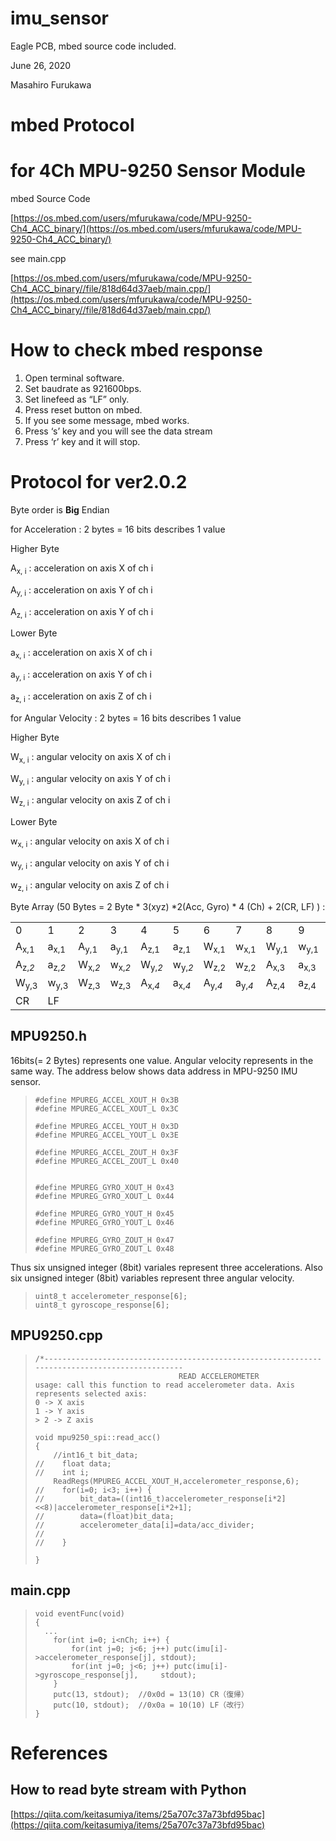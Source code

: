 # imu_sensor
Eagle PCB, mbed source code included.

June 26, 2020

Masahiro Furukawa


# mbed Protocol 


# for 4Ch MPU-9250 Sensor Module 

mbed Source Code

[https://os.mbed.com/users/mfurukawa/code/MPU-9250-Ch4_ACC_binary/](https://os.mbed.com/users/mfurukawa/code/MPU-9250-Ch4_ACC_binary/)

see main.cpp

[https://os.mbed.com/users/mfurukawa/code/MPU-9250-Ch4_ACC_binary//file/818d64d37aeb/main.cpp/](https://os.mbed.com/users/mfurukawa/code/MPU-9250-Ch4_ACC_binary//file/818d64d37aeb/main.cpp/)


# How to check mbed response



1. Open terminal software.
2. Set baudrate as 921600bps.
3. Set linefeed as “LF” only.
4. Press reset button on mbed.
5. If you see some message, mbed works.
6. Press ‘s’ key and you will see the data stream
7. Press ‘r’ key and it will stop.


# Protocol for ver2.0.2

Byte order is **Big** Endian

for Acceleration  : 2 bytes = 16 bits describes 1 value


Higher Byte 

A<sub>x, i</sub> : acceleration on axis X of ch i

A<sub>y, i</sub> : acceleration on axis Y of ch i 

A<sub>z, i</sub> : acceleration on axis Y of ch i 


Lower Byte

a<sub>x, i</sub> : acceleration on axis X of ch i 

a<sub>y, i</sub> : acceleration on axis Y of ch i 

a<sub>z, i</sub> : acceleration on axis Z of ch i 

for Angular Velocity  : 2 bytes = 16 bits describes 1 value


Higher Byte

W<sub>x, i</sub> : angular velocity on axis X of ch i 

W<sub>y, i</sub> : angular velocity on axis Y of ch i 

W<sub>z, i</sub> : angular velocity on axis Z of ch i 


Lower Byte


w<sub>x, i</sub> : angular velocity on axis X of ch i

w<sub>y, i</sub> : angular velocity on axis Y of ch i

w<sub>z, i</sub> : angular velocity on axis Z of ch i

Byte Array (50 Bytes = 2 Byte * 3(xyz) *2(Acc, Gyro) * 4 (Ch) + 2(CR, LF) ) :


<table>
  <tr>
   <td>0
   </td>
   <td>1
   </td>
   <td>2
   </td>
   <td>3
   </td>
   <td>4
   </td>
   <td>5
   </td>
   <td>6
   </td>
   <td>7
   </td>
   <td>8
   </td>
   <td>9
   </td>
   <td>10
   </td>
   <td>11
   </td>
   <td>12
   </td>
   <td>13
   </td>
   <td>14
   </td>
   <td>15
   </td>
  </tr>
  <tr>
   <td>A<sub>x,1</sub> 
   </td>
   <td>a<sub>x,1</sub> 
   </td>
   <td>A<sub>y,1</sub> 
   </td>
   <td>a<sub>y,1</sub> 
   </td>
   <td>A<sub>z,1</sub> 
   </td>
   <td>a<sub>z,1</sub> 
   </td>
   <td>W<sub>x,1</sub> 
   </td>
   <td>w<sub>x,1</sub>
   </td>
   <td>W<sub>y,1</sub>
   </td>
   <td>w<sub>y,1</sub>
   </td>
   <td>W<sub>z,1</sub> 
   </td>
   <td>w<sub>z,1</sub> 
   </td>
   <td>A<sub>x,<em>2 </em></sub>
   </td>
   <td>a<sub>x,<em>2 </em></sub>
   </td>
   <td>A<sub>y,<em>2 </em></sub>
   </td>
   <td>a<sub>y,<em>2 </em></sub>
   </td>
  </tr>
  <tr>
   <td>A<sub>z,<em>2</em></sub>
   </td>
   <td>a<sub>z,<em>2</em></sub>
   </td>
   <td>W<sub>x,<em>2</em></sub>
   </td>
   <td>w<sub>x,<em>2</em></sub>
   </td>
   <td>W<sub>y,<em>2</em></sub>
   </td>
   <td>w<sub>y,<em>2</em></sub>
   </td>
   <td>W<sub>z,2</sub>
   </td>
   <td>w<sub>z,2</sub>
   </td>
   <td>A<sub>x,3</sub>
   </td>
   <td>a<sub>x,3</sub>
   </td>
   <td>A<sub>y,3</sub>
   </td>
   <td>a<sub>y,3</sub>
   </td>
   <td>A<sub>z,3</sub>
   </td>
   <td>a<sub>z,3</sub>
   </td>
   <td>W<sub>x,3</sub>
   </td>
   <td>w<sub>x,3</sub>
   </td>
  </tr>
  <tr>
   <td>W<sub>y,3</sub>
   </td>
   <td>w<sub>y,3</sub>
   </td>
   <td>W<sub>z,3</sub> 
   </td>
   <td>w<sub>z,3</sub>
   </td>
   <td>A<sub>x,<em>4</em></sub>
   </td>
   <td>a<sub>x,<em>4</em></sub>
   </td>
   <td>A<sub>y,<em>4</em></sub>
   </td>
   <td>a<sub>y,<em>4</em></sub>
   </td>
   <td>A<sub>z,4</sub> 
   </td>
   <td>a<sub>z,4</sub>
   </td>
   <td>W<sub>x,4</sub> 
   </td>
   <td>w<sub>x,4</sub>
   </td>
   <td>W<sub>y,4</sub>
   </td>
   <td>w<sub>y,4</sub>
   </td>
   <td>W<sub>z,4</sub>
   </td>
   <td>w<sub>z,4</sub> 
   </td>
  </tr>
  <tr>
   <td>CR
   </td>
   <td>LF
   </td>
   <td>
   </td>
   <td>
   </td>
   <td>
   </td>
   <td>
   </td>
   <td>
   </td>
   <td>
   </td>
   <td>
   </td>
   <td>
   </td>
   <td>
   </td>
   <td>
   </td>
   <td>
   </td>
   <td>
   </td>
   <td>
   </td>
   <td>
   </td>
  </tr>
</table>


## MPU9250.h

16bits(= 2 Bytes) represents one value. Angular velocity represents in the same way. The address below shows data address in MPU-9250 IMU sensor.

> ```
> #define MPUREG_ACCEL_XOUT_H 0x3B
> #define MPUREG_ACCEL_XOUT_L 0x3C
> 
> #define MPUREG_ACCEL_YOUT_H 0x3D
> #define MPUREG_ACCEL_YOUT_L 0x3E
> 
> #define MPUREG_ACCEL_ZOUT_H 0x3F
> #define MPUREG_ACCEL_ZOUT_L 0x40
> 
> 
> #define MPUREG_GYRO_XOUT_H 0x43
> #define MPUREG_GYRO_XOUT_L 0x44
> 
> #define MPUREG_GYRO_YOUT_H 0x45
> #define MPUREG_GYRO_YOUT_L 0x46
> 
> #define MPUREG_GYRO_ZOUT_H 0x47
> #define MPUREG_GYRO_ZOUT_L 0x48
> ```

Thus six unsigned integer (8bit) variales represent three accelerations. Also six unsigned integer (8bit) variables represent three angular velocity. 


> ```
> uint8_t accelerometer_response[6]; 
> uint8_t gyroscope_response[6]; 
> ```


## MPU9250.cpp

> ```
> /*-----------------------------------------------------------------------------------------------
>                                 READ ACCELEROMETER
> usage: call this function to read accelerometer data. Axis represents selected axis:
> 0 -> X axis
> 1 -> Y axis
> > 2 -> Z axis
> 
> void mpu9250_spi::read_acc()
> {
>     //int16_t bit_data;
> //    float data;
> //    int i;
>     ReadRegs(MPUREG_ACCEL_XOUT_H,accelerometer_response,6);    
> //    for(i=0; i<3; i++) {
> //        bit_data=((int16_t)accelerometer_response[i*2]<<8)|accelerometer_response[i*2+1];
> //        data=(float)bit_data;
> //        accelerometer_data[i]=data/acc_divider;
> //        
> //    }
>     
> }
> ```


## main.cpp


> ```
> void eventFunc(void)
> {
>   ...
>     for(int i=0; i<nCh; i++) {
>         for(int j=0; j<6; j++) putc(imu[i]->accelerometer_response[j], stdout);
>         for(int j=0; j<6; j++) putc(imu[i]->gyroscope_response[j],     stdout);
>     }
>     putc(13, stdout);  //0x0d = 13(10) CR（復帰）
>     putc(10, stdout);  //0x0a = 10(10) LF（改行）
> }
> ```


# References

## How to read byte stream with Python

[https://qiita.com/keitasumiya/items/25a707c37a73bfd95bac](https://qiita.com/keitasumiya/items/25a707c37a73bfd95bac)
